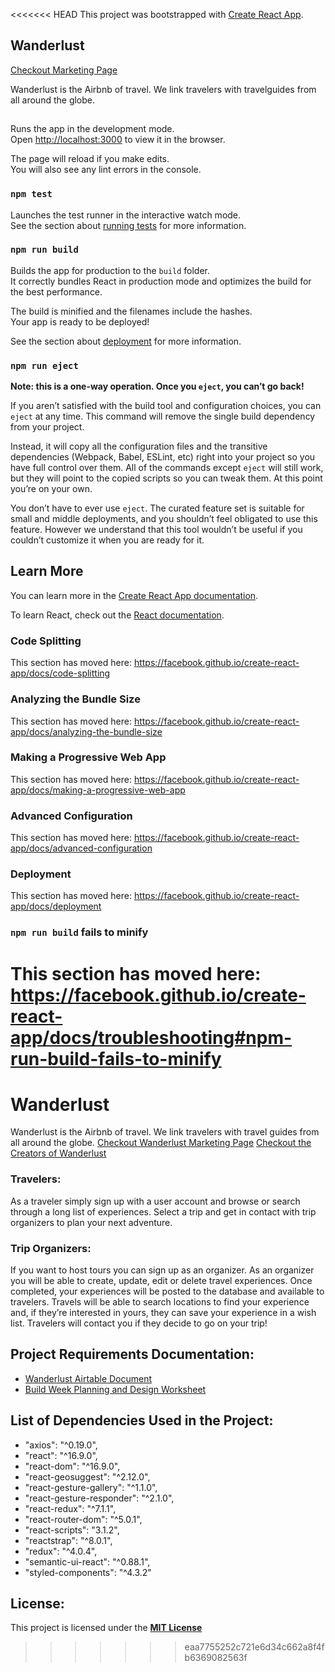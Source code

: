 <<<<<<< HEAD
This project was bootstrapped with [Create React App](https://github.com/facebook/create-react-app).

## Wanderlust

[Checkout Marketing Page](https://epic-minsky-812a3d.netlify.com/index.html)

Wanderlust is the Airbnb of travel. We link travelers with travelguides from all around the globe.

##

Runs the app in the development mode.<br>
Open [http://localhost:3000](http://localhost:3000) to view it in the browser.

The page will reload if you make edits.<br>
You will also see any lint errors in the console.

### `npm test`

Launches the test runner in the interactive watch mode.<br>
See the section about [running tests](https://facebook.github.io/create-react-app/docs/running-tests) for more information.

### `npm run build`

Builds the app for production to the `build` folder.<br>
It correctly bundles React in production mode and optimizes the build for the best performance.

The build is minified and the filenames include the hashes.<br>
Your app is ready to be deployed!

See the section about [deployment](https://facebook.github.io/create-react-app/docs/deployment) for more information.

### `npm run eject`

**Note: this is a one-way operation. Once you `eject`, you can’t go back!**

If you aren’t satisfied with the build tool and configuration choices, you can `eject` at any time. This command will remove the single build dependency from your project.

Instead, it will copy all the configuration files and the transitive dependencies (Webpack, Babel, ESLint, etc) right into your project so you have full control over them. All of the commands except `eject` will still work, but they will point to the copied scripts so you can tweak them. At this point you’re on your own.

You don’t have to ever use `eject`. The curated feature set is suitable for small and middle deployments, and you shouldn’t feel obligated to use this feature. However we understand that this tool wouldn’t be useful if you couldn’t customize it when you are ready for it.

## Learn More

You can learn more in the [Create React App documentation](https://facebook.github.io/create-react-app/docs/getting-started).

To learn React, check out the [React documentation](https://reactjs.org/).

### Code Splitting

This section has moved here: https://facebook.github.io/create-react-app/docs/code-splitting

### Analyzing the Bundle Size

This section has moved here: https://facebook.github.io/create-react-app/docs/analyzing-the-bundle-size

### Making a Progressive Web App

This section has moved here: https://facebook.github.io/create-react-app/docs/making-a-progressive-web-app

### Advanced Configuration

This section has moved here: https://facebook.github.io/create-react-app/docs/advanced-configuration

### Deployment

This section has moved here: https://facebook.github.io/create-react-app/docs/deployment

### `npm run build` fails to minify

This section has moved here: https://facebook.github.io/create-react-app/docs/troubleshooting#npm-run-build-fails-to-minify
=======
# Wanderlust
Wanderlust is the Airbnb of travel. We link travelers with travel guides from all around the globe.
[Checkout Wanderlust Marketing Page](https://epic-minsky-812a3d.netlify.com/index.html)
[Checkout the Creators of Wanderlust]([https://epic-minsky-812a3d.netlify.com/about.html](https://epic-minsky-812a3d.netlify.com/about.html))
### Travelers:
As a traveler simply sign up with a user account and browse or search through a long list of experiences. Select a trip and get in contact with trip organizers to plan your next adventure.
### Trip Organizers:
If you want to host tours you can sign up as an organizer. As an organizer you will be able to create, update, edit or delete travel experiences. Once completed, your experiences will be posted to the database and available to travelers. Travels will be able to search locations to find your experience and, if they’re interested in yours, they can save your experience in a wish list. Travelers will contact you if they decide to go on your trip!
## Project Requirements Documentation:
- [Wanderlust Airtable Document]([https://airtable.com/shrXJLrenkHpSRWiV/tbln1vdyJbN0Nmte5/viwyGtoIo4bcAgYA1/recL7ocV6UzLNLt2t?blocks=hide](https://airtable.com/shrXJLrenkHpSRWiV/tbln1vdyJbN0Nmte5/viwyGtoIo4bcAgYA1/recL7ocV6UzLNLt2t?blocks=hide))
- [Build Week Planning and Design Worksheet]([https://www.notion.so/Build-Weeks-Planning-Design-Worksheet-How-to-build-a-beautiful-application-aabd4ef25a184a2085e511ce93480c0f](https://www.notion.so/Build-Weeks-Planning-Design-Worksheet-How-to-build-a-beautiful-application-aabd4ef25a184a2085e511ce93480c0f))
## List of Dependencies Used in the Project:
- "axios": "^0.19.0",
- "react": "^16.9.0",
- "react-dom": "^16.9.0",
- "react-geosuggest": "^2.12.0",
- "react-gesture-gallery": "^1.1.0",
- "react-gesture-responder": "^2.1.0",
- "react-redux": "^7.1.1",
- "react-router-dom": "^5.0.1",
- "react-scripts": "3.1.2",
- "reactstrap": "^8.0.1",
- "redux": "^4.0.4",
- "semantic-ui-react": "^0.88.1",
- "styled-components": "^4.3.2"
## License:
This project is licensed under the [**MIT License**]([https://opensource.org/licenses/MIT](https://opensource.org/licenses/MIT))
>>>>>>> eaa7755252c721e6d34c662a8f4fb6369082563f
